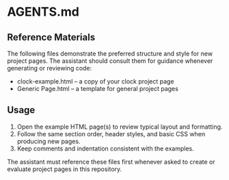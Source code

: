 # AGENTS.md
## Reference Materials
The following files demonstrate the preferred structure and style for new
project pages. The assistant should consult them for guidance whenever
generating or reviewing code:

- clock-example.html – a copy of your clock project page
- Generic Page.html – a template for general project pages

## Usage
1. Open the example HTML page(s) to review typical layout and formatting.
2. Follow the same section order, header styles, and basic CSS when
   producing new pages.
3. Keep comments and indentation consistent with the examples.

The assistant must reference these files first whenever asked to create or
evaluate project pages in this repository.

